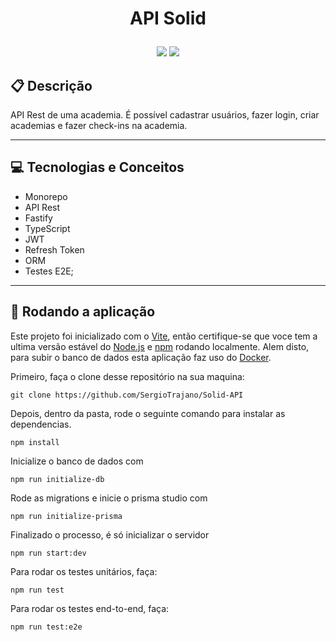 # <p align = "center"> API Solid </p>

<p align = "center">
   <img src="https://img.shields.io/badge/author-SergioTrajano-4dae71?style=flat-square" />
   <img src="https://img.shields.io/github/languages/count/SergioTrajano/Design-System?color=4dae71&style=flat-square" />
</p>

## :clipboard: Descrição

API Rest de uma academia. É possível cadastrar usuários, fazer login, criar academias e fazer check-ins na academia.

---

## :computer: Tecnologias e Conceitos

-   Monorepo
-   API Rest
-   Fastify
-   TypeScript
-   JWT
-   Refresh Token
-   ORM
-   Testes E2E;

---

## 🏁 Rodando a aplicação

Este projeto foi inicializado com o [Vite](https://vitejs.dev/guide/), então certifique-se que voce tem a ultima versão estável do [Node.js](https://nodejs.org/en/download/) e [npm](https://www.npmjs.com/) rodando localmente. Alem disto, para subir o banco de dados esta aplicação faz uso do [Docker](https://www.docker.com/).

Primeiro, faça o clone desse repositório na sua maquina:

```
git clone https://github.com/SergioTrajano/Solid-API
```

Depois, dentro da pasta, rode o seguinte comando para instalar as dependencias.

```
npm install
```

Inicialize o banco de dados com

```
npm run initialize-db
```

Rode as migrations e inicie o prisma studio com

```
npm run initialize-prisma
```

Finalizado o processo, é só inicializar o servidor

```
npm run start:dev
```

Para rodar os testes unitários, faça:

```
npm run test
```

Para rodar os testes end-to-end, faça:

```
npm run test:e2e
```
